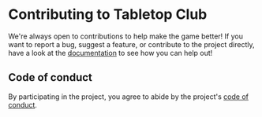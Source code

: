 # Contributing to Tabletop Club

We're always open to contributions to help make the game better! If you want to
report a bug, suggest a feature, or contribute to the project directly, have a
look at the
[documentation](https://tabletop-club.readthedocs.io/en/latest/general/contributing/ways_to_contribute.html)
to see how you can help out!

## Code of conduct

By participating in the project, you agree to abide by the project's
[code of conduct](CODE_OF_CONDUCT.md).
